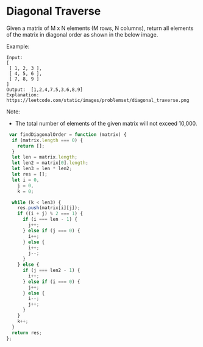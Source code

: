 #  Diagonal Traverse

Given a matrix of M x N elements (M rows, N columns), return all elements of the matrix in diagonal order as shown in the below image.

Example:

```
Input:
[
 [ 1, 2, 3 ],
 [ 4, 5, 6 ],
 [ 7, 8, 9 ]
]
Output:  [1,2,4,7,5,3,6,8,9]
Explanation: https://leetcode.com/static/images/problemset/diagonal_traverse.png
```

Note:
 - The total number of elements of the given matrix will not exceed 10,000.


```js
 var findDiagonalOrder = function (matrix) {
  if (matrix.length === 0) {
    return [];
  }
  let len = matrix.length;
  let len2 = matrix[0].length;
  let len3 = len * len2;
  let res = [];
  let i = 0,
    j = 0,
    k = 0;

  while (k < len3) {
    res.push(matrix[i][j]);
    if ((i + j) % 2 === 1) {
      if (i === len - 1) {
        j++;
      } else if (j === 0) {
        i++;
      } else {
        i++;
        j--;
      }
    } else {
      if (j === len2 - 1) {
        i++;
      } else if (i === 0) {
        j++;
      } else {
        i--;
        j++;
      }
    }
    k++;
  }
  return res;
};

```